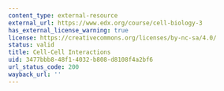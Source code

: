 ```yaml
---
content_type: external-resource
external_url: https://www.edx.org/course/cell-biology-3
has_external_license_warning: true
license: https://creativecommons.org/licenses/by-nc-sa/4.0/
status: valid
title: Cell-Cell Interactions
uid: 3477bbb8-48f1-4032-b808-d8108f4a2bf6
url_status_code: 200
wayback_url: ''
---
```

